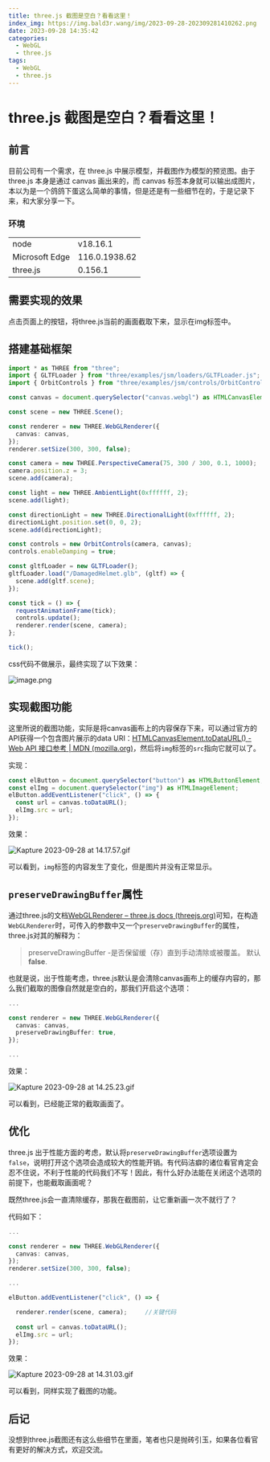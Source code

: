 ```yaml
---
title: three.js 截图是空白？看看这里！
index_img: https://img.bald3r.wang/img/2023-09-28-202309281410262.png
date: 2023-09-28 14:35:42
categories:
  - WebGL
  - three.js
tags:
  - WebGL
  - three.js
---
```


# three.js 截图是空白？看看这里！

## 前言
目前公司有一个需求，在 three.js 中展示模型，并截图作为模型的预览图。由于 three.js 本身是通过 canvas 画出来的，而 canvas 标签本身就可以输出成图片，本以为是一个鸽鸽下蛋这么简单的事情，但是还是有一些细节在的，于是记录下来，和大家分享一下。

### 环境
| | |
|---|---|
| node | v18.16.1 |
| Microsoft Edge | 116.0.1938.62 |
| three.js | 0.156.1 |


## 需要实现的效果
点击页面上的按钮，将three.js当前的画面截取下来，显示在img标签中。

## 搭建基础框架

```ts
import * as THREE from "three";
import { GLTFLoader } from "three/examples/jsm/loaders/GLTFLoader.js";
import { OrbitControls } from "three/examples/jsm/controls/OrbitControls.js";

const canvas = document.querySelector("canvas.webgl") as HTMLCanvasElement;

const scene = new THREE.Scene();

const renderer = new THREE.WebGLRenderer({
  canvas: canvas,
});
renderer.setSize(300, 300, false);

const camera = new THREE.PerspectiveCamera(75, 300 / 300, 0.1, 1000);
camera.position.z = 3;
scene.add(camera);

const light = new THREE.AmbientLight(0xffffff, 2);
scene.add(light);

const directionLight = new THREE.DirectionalLight(0xffffff, 2);
directionLight.position.set(0, 0, 2);
scene.add(directionLight);

const controls = new OrbitControls(camera, canvas);
controls.enableDamping = true;

const gltfLoader = new GLTFLoader();
gltfLoader.load("/DamagedHelmet.glb", (gltf) => {
  scene.add(gltf.scene);
});

const tick = () => {
  requestAnimationFrame(tick);
  controls.update();
  renderer.render(scene, camera);
};

tick();

```

css代码不做展示，最终实现了以下效果：

![image.png](https://img.bald3r.wang/img/2023-09-28-202309281410262.png)


## 实现截图功能

这里所说的截图功能，实际是将canvas画布上的内容保存下来，可以通过官方的API获得一个包含图片展示的data URI：[HTMLCanvasElement.toDataURL() - Web API 接口参考 | MDN (mozilla.org)](https://developer.mozilla.org/zh-CN/docs/Web/API/HTMLCanvasElement/toDataURL)，然后将`img`标签的`src`指向它就可以了。

实现：
```ts
const elButton = document.querySelector("button") as HTMLButtonElement;
const elImg = document.querySelector("img") as HTMLImageElement;
elButton.addEventListener("click", () => {
  const url = canvas.toDataURL();
  elImg.src = url;
});

```

效果：

![Kapture 2023-09-28 at 14.17.57.gif](https://img.bald3r.wang/img/2023-09-28-Kapture%202023-09-28%20at%2014.17.57.gif)

可以看到，`img`标签的内容发生了变化，但是图片并没有正常显示。

## `preserveDrawingBuffer`属性

通过three.js的文档[WebGLRenderer – three.js docs (threejs.org)](https://threejs.org/docs/index.html?q=renderer#api/zh/renderers/WebGLRenderer)可知，在构造`WebGLRenderer`时，可传入的参数中又一个`preserveDrawingBuffer`的属性，three.js对其的解释为：

> preserveDrawingBuffer -是否保留缓（存）直到手动清除或被覆盖。 默认**false**.

也就是说，出于性能考虑，three.js默认是会清除canvas画布上的缓存内容的，那么我们截取的图像自然就是空白的，那我们开启这个选项：

```ts
...

const renderer = new THREE.WebGLRenderer({
  canvas: canvas,
  preserveDrawingBuffer: true,
});

...
```

效果：

![Kapture 2023-09-28 at 14.25.23.gif](https://img.bald3r.wang/img/2023-09-28-Kapture%202023-09-28%20at%2014.25.23.gif)

可以看到，已经能正常的截取画面了。

## 优化

three.js 出于性能方面的考虑，默认将`preserveDrawingBuffer`选项设置为`false`，说明打开这个选项会造成较大的性能开销。有代码洁癖的诸位看官肯定会忍不住说，不利于性能的代码我们不写！因此，有什么好办法能在关闭这个选项的前提下，也能截取画面呢？

既然three.js会一直清除缓存，那我在截图前，让它重新画一次不就行了？

代码如下：

```ts
...

const renderer = new THREE.WebGLRenderer({
  canvas: canvas,
});
renderer.setSize(300, 300, false);

...

elButton.addEventListener("click", () => {

  renderer.render(scene, camera);     //关键代码
  
  const url = canvas.toDataURL();
  elImg.src = url;
});
```

效果：

![Kapture 2023-09-28 at 14.31.03.gif](https://img.bald3r.wang/img/2023-09-28-Kapture%202023-09-28%20at%2014.31.03.gif)

可以看到，同样实现了截图的功能。

## 后记

没想到three.js截图还有这么些细节在里面，笔者也只是抛砖引玉，如果各位看官有更好的解决方式，欢迎交流。